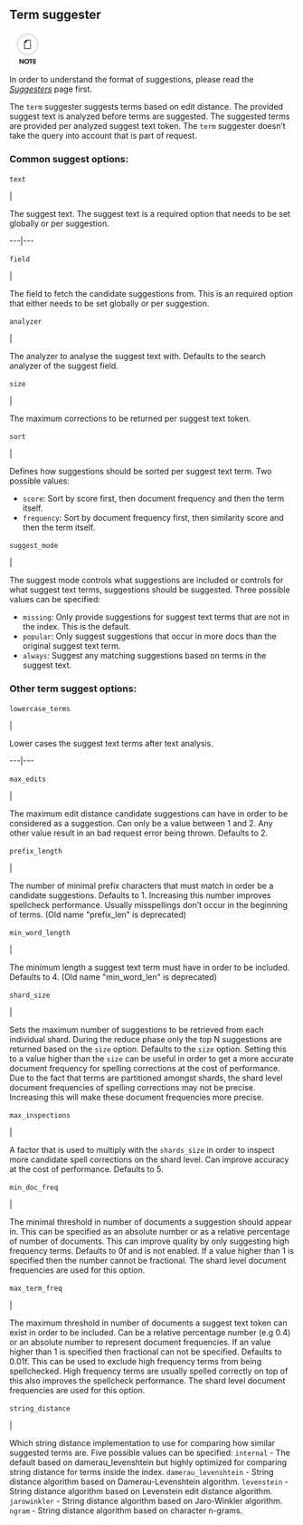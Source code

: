 ## Term suggester

![Note](images/icons/note.png)

In order to understand the format of suggestions, please read the [_Suggesters_](search-suggesters.html "Suggesters") page first.

The `term` suggester suggests terms based on edit distance. The provided suggest text is analyzed before terms are suggested. The suggested terms are provided per analyzed suggest text token. The `term` suggester doesn’t take the query into account that is part of request.

### Common suggest options:

`text`

| 

The suggest text. The suggest text is a required option that needs to be set globally or per suggestion.   
  
---|---  
  
`field`

| 

The field to fetch the candidate suggestions from. This is an required option that either needs to be set globally or per suggestion.   
  
`analyzer`

| 

The analyzer to analyse the suggest text with. Defaults to the search analyzer of the suggest field.   
  
`size`

| 

The maximum corrections to be returned per suggest text token.   
  
`sort`

| 

Defines how suggestions should be sorted per suggest text term. Two possible values: 

  * `score`: Sort by score first, then document frequency and then the term itself. 
  * `frequency`: Sort by document frequency first, then similarity score and then the term itself. 

  
  
`suggest_mode`

| 

The suggest mode controls what suggestions are included or controls for what suggest text terms, suggestions should be suggested. Three possible values can be specified: 

  * `missing`: Only provide suggestions for suggest text terms that are not in the index. This is the default. 
  * `popular`: Only suggest suggestions that occur in more docs than the original suggest text term. 
  * `always`: Suggest any matching suggestions based on terms in the suggest text. 

  
  
### Other term suggest options:

`lowercase_terms`

| 

Lower cases the suggest text terms after text analysis.   
  
---|---  
  
`max_edits`

| 

The maximum edit distance candidate suggestions can have in order to be considered as a suggestion. Can only be a value between 1 and 2. Any other value result in an bad request error being thrown. Defaults to 2.   
  
`prefix_length`

| 

The number of minimal prefix characters that must match in order be a candidate suggestions. Defaults to 1. Increasing this number improves spellcheck performance. Usually misspellings don’t occur in the beginning of terms. (Old name "prefix_len" is deprecated)   
  
`min_word_length`

| 

The minimum length a suggest text term must have in order to be included. Defaults to 4. (Old name "min_word_len" is deprecated)   
  
`shard_size`

| 

Sets the maximum number of suggestions to be retrieved from each individual shard. During the reduce phase only the top N suggestions are returned based on the `size` option. Defaults to the `size` option. Setting this to a value higher than the `size` can be useful in order to get a more accurate document frequency for spelling corrections at the cost of performance. Due to the fact that terms are partitioned amongst shards, the shard level document frequencies of spelling corrections may not be precise. Increasing this will make these document frequencies more precise.   
  
`max_inspections`

| 

A factor that is used to multiply with the `shards_size` in order to inspect more candidate spell corrections on the shard level. Can improve accuracy at the cost of performance. Defaults to 5.   
  
`min_doc_freq`

| 

The minimal threshold in number of documents a suggestion should appear in. This can be specified as an absolute number or as a relative percentage of number of documents. This can improve quality by only suggesting high frequency terms. Defaults to 0f and is not enabled. If a value higher than 1 is specified then the number cannot be fractional. The shard level document frequencies are used for this option.   
  
`max_term_freq`

| 

The maximum threshold in number of documents a suggest text token can exist in order to be included. Can be a relative percentage number (e.g 0.4) or an absolute number to represent document frequencies. If an value higher than 1 is specified then fractional can not be specified. Defaults to 0.01f. This can be used to exclude high frequency terms from being spellchecked. High frequency terms are usually spelled correctly on top of this also improves the spellcheck performance. The shard level document frequencies are used for this option.   
  
`string_distance`

| 

Which string distance implementation to use for comparing how similar suggested terms are. Five possible values can be specified: `internal` \- The default based on damerau_levenshtein but highly optimized for comparing string distance for terms inside the index. `damerau_levenshtein` \- String distance algorithm based on Damerau-Levenshtein algorithm. `levenstein` \- String distance algorithm based on Levenstein edit distance algorithm. `jarowinkler` \- String distance algorithm based on Jaro-Winkler algorithm. `ngram` \- String distance algorithm based on character n-grams. 
